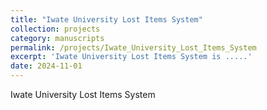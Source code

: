 ```yaml
---
title: "Iwate University Lost Items System"
collection: projects
category: manuscripts
permalink: /projects/Iwate_University_Lost_Items_System
excerpt: 'Iwate University Lost Items System is .....'
date: 2024-11-01
---
```


Iwate University Lost Items System